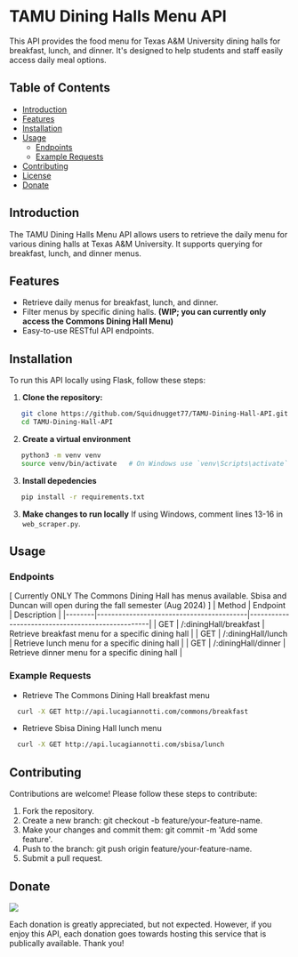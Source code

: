# TAMU Dining Halls Menu API

This API provides the food menu for Texas A&M University dining halls for breakfast, lunch, and dinner. It's designed to help students and staff easily access daily meal options.

## Table of Contents
- [Introduction](#introduction)
- [Features](#features)
- [Installation](#installation)
- [Usage](#usage)
  - [Endpoints](#endpoints)
  - [Example Requests](#example-requests)
- [Contributing](#contributing)
- [License](#license)
- [Donate](#donate)

## Introduction
The TAMU Dining Halls Menu API allows users to retrieve the daily menu for various dining halls at Texas A&M University. It supports querying for breakfast, lunch, and dinner menus.

## Features
- Retrieve daily menus for breakfast, lunch, and dinner.
- Filter menus by specific dining halls. **(WIP; you can currently only access the Commons Dining Hall Menu)**
- Easy-to-use RESTful API endpoints.

## Installation
To run this API locally using Flask, follow these steps:

1. **Clone the repository:**
```bash
   git clone https://github.com/Squidnugget77/TAMU-Dining-Hall-API.git
   cd TAMU-Dining-Hall-API
```
2. **Create a virtual environment**
```bash
   python3 -m venv venv
   source venv/bin/activate   # On Windows use `venv\Scripts\activate`
```
3. **Install depedencies**
```bash
   pip install -r requirements.txt
```

3. **Make changes to run locally**
   If using Windows, comment lines 13-16 in `web_scraper.py`.

## Usage
### Endpoints
[ Currently ONLY The Commons Dining Hall has menus available. Sbisa and Duncan will open during the fall semester (Aug 2024) ]
| Method | Endpoint                                 | Description                                      |
|--------|------------------------------------------|--------------------------------------------------|
| GET    | /:diningHall/breakfast         | Retrieve breakfast menu for a specific dining hall  |
| GET    | /:diningHall/lunch             | Retrieve lunch menu for a specific dining hall | 
| GET    | /:diningHall/dinner            | Retrieve dinner menu for a specific dining hall   | 

### Example Requests
- Retrieve The Commons Dining Hall breakfast menu
```bash
  curl -X GET http://api.lucagiannotti.com/commons/breakfast
```

- Retrieve Sbisa Dining Hall lunch menu
```bash
  curl -X GET http://api.lucagiannotti.com/sbisa/lunch
```

## Contributing
Contributions are welcome! Please follow these steps to contribute:
1. Fork the repository.
2. Create a new branch: git checkout -b feature/your-feature-name.
3. Make your changes and commit them: git commit -m 'Add some feature'.
4. Push to the branch: git push origin feature/your-feature-name.
5. Submit a pull request.

## Donate
<a href="https://www.buymeacoffee.com/lucagiannotti"><img src="https://img.buymeacoffee.com/button-api/?text=Buy me a coffee&emoji=&slug=xeroKun&button_colour=ed966d&font_colour=FFFFFF&font_family=Lato&outline_colour=000000&coffee_colour=ffffff" /></a>

Each donation is greatly appreciated, but not expected. However, if you enjoy this API, each donation goes towards hosting this service that is publically available. Thank you!
